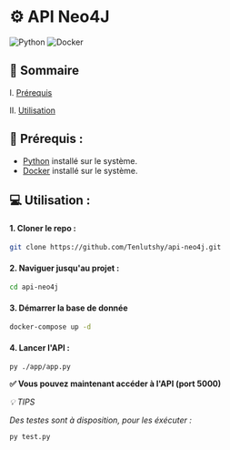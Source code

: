 # ⚙️ API Neo4J

![Python](https://img.shields.io/badge/python-3670A0?style=for-the-badge&logo=python&logoColor=ffdd54)
![Docker](https://img.shields.io/badge/docker-%230db7ed.svg?style=for-the-badge&logo=docker&logoColor=white)

## 📌 Sommaire

I. [Prérequis](#🔧-prerequis)

II. [Utilisation](#💻-utilisation )



## 🔧 Prérequis :

- [Python](https://nodejs.org/en/download) installé sur le système.
- [Docker](https://www.docker.com) installé sur le système.

## 💻 Utilisation :

#### 1. Cloner le repo :
```bash
git clone https://github.com/Tenlutshy/api-neo4j.git
```

#### 2. Naviguer jusqu'au projet :
```bash
cd api-neo4j
```

#### 3. Démarrer la base de donnée

```bash
docker-compose up -d
```

#### 4. Lancer l'API  :

```
py ./app/app.py
```


**✅ Vous pouvez maintenant accéder à l'API (port 5000)**


*💡 TIPS*

*Des testes sont à disposition, pour les éxécuter :*
```
py test.py
```